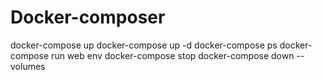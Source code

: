 # Docker-composer

docker-compose up
docker-compose up -d
docker-compose ps
docker-compose run web env
docker-compose stop
docker-compose down --volumes